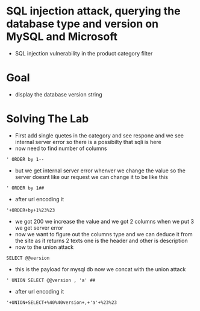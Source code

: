 # SQL injection attack, querying the database type and version on MySQL and Microsoft
- SQL injection vulnerability in the product category filter
# Goal
- display the database version string
# Solving The Lab
- First add single quetes in the category and see respone and we see internal server error so there is a possibilty that sqli is here
- now need to find number of columns
```
' ORDER by 1--
```
- but we get internal server error whenver we change the value so the server doesnt like our request we can change it to be like this
```
' ORDER by 1##
```
- after url encoding it
```
'+ORDER+by+1%23%23
```
- we got 200 we increase the value and we got 2 columns when we put 3 we get server error
- now we want to figure out the columns type and we can deduce it from the site as it returns 2 texts one is the header and other is description
- now to the union attack
```
SELECT @@version
```
- this is the payload for mysql db now we concat with the union attack
```
' UNION SELECT @@version , 'a' ##
```
- after url encoding it
```
'+UNION+SELECT+%40%40version+,+'a'+%23%23
```
